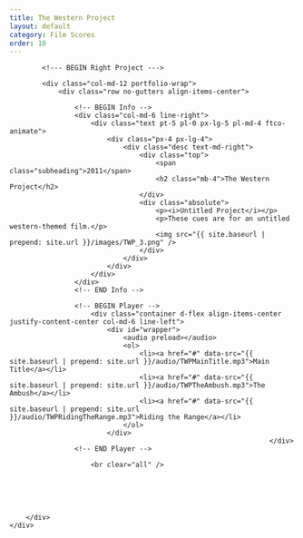 ```yaml
---
title: The Western Project
layout: default
category: Film Scores
order: 10
---
```


<section class="ftco-section ftco-no-pt ftco-no-pb">
    <div class="container px-md-0">
        <div class="row d-flex no-gutters">
            

            <!--- BEGIN Right Project --->

            <div class="col-md-12 portfolio-wrap">
                <div class="row no-gutters align-items-center">
                                                        
                    <!-- BEGIN Info -->
                    <div class="col-md-6 line-right">
                        <div class="text pt-5 pl-0 px-lg-5 pl-md-4 ftco-animate">
                            <div class="px-4 px-lg-4">
                                <div class="desc text-md-right">
                                    <div class="top">
                                        <span class="subheading">2011</span>
                                        <h2 class="mb-4">The Western Project</h2>
                                    </div>
                                    <div class="absolute">
                                        <p><i>Untitled Project</i></p>
                                        <p>These cues are for an untitled western-themed film.</p>
                                        <img src="{{ site.baseurl | prepend: site.url }}/images/TWP_3.png" />
                                    </div>
                                </div>
                            </div>
                        </div>
                    </div>
                    <!-- END Info -->
                    
                    <!-- BEGIN Player -->
                        <div class="container d-flex align-items-center justify-content-center col-md-6 line-left">
                            <div id="wrapper">
                                <audio preload></audio>
                                <ol>
                                    <li><a href="#" data-src="{{ site.baseurl | prepend: site.url }}/audio/TWPMainTitle.mp3">Main Title</a></li>
                                    <li><a href="#" data-src="{{ site.baseurl | prepend: site.url }}/audio/TWPTheAmbush.mp3">The Ambush</a></li>
                                    <li><a href="#" data-src="{{ site.baseurl | prepend: site.url }}/audio/TWPRidingTheRange.mp3">Riding the Range</a></li>
                                </ol>
                            </div>
                                                                    </div>
                    <!-- END Player -->

                        <br clear="all" />
<br />
<br clear="all" />
<br />
                </div>
            </div>
            <!-- END Right Project -->
            
        </div>
    </div>
</section>
